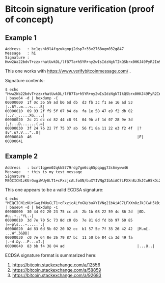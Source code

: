 # Bitcoin signature verification (proof of concept)

## Example 1

```
Address   : bc1qshk9l4fqzukgmpj2dsp7r33v2768ugm032g847
Message   : hi
Signature : Hww2Wa22bdvT+zzxrhatUwkDL/lfB7Ta+h5YR+ny2wIsIdzNgkTIkQSbrx0HKJ49PyR2In91N6tW8YoRIuPyT0Y=
```

This one works with https://www.verifybitcoinmessage.com/ .

Signature contents:

```shell
$ echo "Hww2Wa22bdvT+zzxrhatUwkDL/lfB7Ta+h5YR+ny2wIsIdzNgkTIkQSbrx0HKJ49PyR2In91N6tW8YoRIuPyT0Y=" | base64 -d | hexdump -C 
00000000  1f 0c 36 59 ad b6 6d db  d3 fb 3c f1 ae 16 ad 53  |..6Y..m...<....S|
00000010  09 03 2f f9 5f 07 b4 da  fa 1e 58 47 e9 f2 db 02  |../._.....XG....|
00000020  2c 21 dc cd 82 44 c8 91  04 9b af 1d 07 28 9e 3d  |,!...D.......(.=|
00000030  3f 24 76 22 7f 75 37 ab  56 f1 8a 11 22 e3 f2 4f  |?$v".u7.V..."..O|
00000040  46                                                |F|
00000041
```

## Example 2

```
Address   : bcrt1qgem02qkk5779rdg7gm6cq65pqagg73s6myww46
Message   : this_is_my_test_message
Signature : MEQCICN1zKUrGwgiWUyGLT1+cFxzjcALfoGN/buXYIVNg21bAiAC7LFXXn8zJkJCwH5kDiZ5h7wRUL4Eyj1J+oO79DgErQ==
```

This one appears to be a valid ECDSA signature:

```shell
$ echo "MEQCICN1zKUrGwgiWUyGLT1+cFxzjcALfoGN/buXYIVNg21bAiAC7LFXXn8zJkJCwH5kDiZ5h7wRUL4Eyj1J+oO79DgErQ==" | base64 -d | hexdump -C 
00000000  30 44 02 20 23 75 cc a5  2b 1b 08 22 59 4c 86 2d  |0D. #u..+.."YL.-|
00000010  3d 7e 70 5c 73 8d c0 0b  7e 81 8d fd bb 97 60 85  |=~p\s...~.....`.|
00000020  4d 83 6d 5b 02 20 02 ec  b1 57 5e 7f 33 26 42 42  |M.m[. ...W^.3&BB|
00000030  c0 7e 64 0e 26 79 87 bc  11 50 be 04 ca 3d 49 fa  |.~d.&y...P...=I.|
00000040  83 bb f4 38 04 ad                                 |...8..|
```

ECDSA signature format is summarized here:

1. https://bitcoin.stackexchange.com/a/12556
2. https://bitcoin.stackexchange.com/a/58859
3. https://bitcoin.stackexchange.com/a/92683

